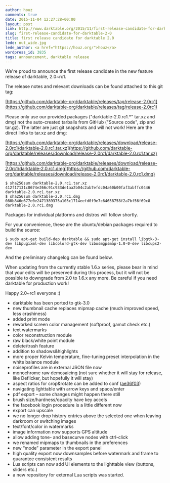 ```yaml
---
author: houz
comments: true
date: 2015-11-04 12:27:28+00:00
layout: post
link: http://www.darktable.org/2015/11/first-release-candidate-for-darktable-2-0/
slug: first-release-candidate-for-darktable-2-0
title: first release candidate for darktable 2.0
lede: nut_wide.jpg
lede_author: <a href="https://houz.org/">houz</a>
wordpress_id: 3835
tags: announcement, darktable release
---
```


We're proud to announce the first release candidate in the new feature release of darktable, 2.0~rc1.

The release notes and relevant downloads can be found attached to this git tag:

[https://github.com/darktable-org/darktable/releases/tag/release-2.0rc1](https://github.com/darktable-org/darktable/releases/tag/release-2.0rc1)

Please only use our provided packages ("darktable-2.0.rc1.*" tar.xz and dmg) not the auto-created tarballs from GitHub ("Source code", zip and tar.gz). The latter are just git snapshots and will not work! Here are the direct links to tar.xz and dmg:

[https://github.com/darktable-org/darktable/releases/download/release-2.0rc1/darktable-2.0.rc1.tar.xz](https://github.com/darktable-org/darktable/releases/download/release-2.0rc1/darktable-2.0.rc1.tar.xz)

[https://github.com/darktable-org/darktable/releases/download/release-2.0rc1/darktable-2.0.rc1.dmg](https://github.com/darktable-org/darktable/releases/download/release-2.0rc1/darktable-2.0.rc1.dmg)

    $ sha256sum darktable-2.0.rc1.tar.xz
    412f17131c8674e266c91c933de1aa2b04c2ab7efdc04a60b00faf3abffc0446
    darktable-2.0.rc1.tar.xz
    $ sha256sum darktable-2.0.rc1.dmg
    080b846e677e0e2471389375a103c1714eefd0f9e7c64658758f2a7bf56f69c8
    darktable-2.0.rc1.dmg

Packages for individual platforms and distros will follow shortly.

For your convenience, these are the ubuntu/debian packages required to build the source:

    $ sudo apt-get build-dep darktable && sudo apt-get install libgtk-3-dev libpugixml-dev libcolord-gtk-dev libosmgpsmap-1.0-0-dev libcups2-dev

And the preliminary changelog can be found below.

When updating from the currently stable 1.6.x series, please bear in mind that your edits will be preserved during this process, but it will not be possible to downgrade from 2.0 to 1.6.x any more. Be careful if you need darktable for production work!

Happy 2.0~rc1 everyone :)

* darktable has been ported to gtk-3.0
* new thumbnail cache replaces mipmap cache (much improved speed, less crashiness)
* added print mode
* reworked screen color management (softproof, gamut check etc.)
* text watermarks
* color reconstruction module
* raw black/white point module
* delete/trash feature
* addition to shadows&highlights
* more proper Kelvin temperature, fine-tuning preset interpolation in the white balance module
* noiseprofiles are in external JSON file now
* monochrome raw demosaicing (not sure whether it will stay for release, like Deflicker, but hopefully it will stay)
* aspect ratios for crop&rotate can be added to conf ([ae36f03](https://github.com/darktable-org/darktable/commit/ae36f035e1496b8b8befeb74ce81edf3be588801))
* navigating lighttable with arrow keys and space/enter
* pdf export&nbsp;– some changes might happen there still
* brush size/hardness/opacity have key accels
* the facebook login procedure is a little different now
* export can upscale
* we no longer drop history entries above the selected one when leaving darkroom or switching images
* text/font/color in watermarks
* image information now supports GPS altitude
* allow adding tone- and basecurve nodes with ctrl-click
* we renamed mipmaps to thumbnails in the preferences
* new “mode” parameter in the export panel
* high quality export now downsamples before watermark and frame to guarantee consistent results
* Lua scripts can now add UI elements to the lighttable view (buttons, sliders etc.)
* a new repository for external Lua scripts was started.
